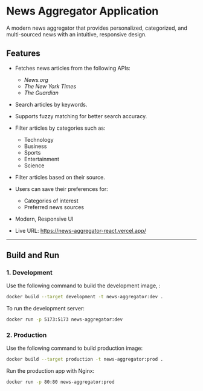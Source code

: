 # News Aggregator Application  

A modern news aggregator that provides personalized, categorized, and multi-sourced news with an intuitive, responsive design.

## Features  

- Fetches news articles from the following APIs:  
  - *News.org*
  - *The New York Times*
  - *The Guardian*
- Search articles by keywords.  
- Supports fuzzy matching for better search accuracy.  

- Filter articles by categories such as:  
  - Technology  
  - Business  
  - Sports  
  - Entertainment  
  - Science  
- Filter articles based on their source.  

- Users can save their preferences for:  
  - Categories of interest  
  - Preferred news sources  

- Modern, Responsive UI  

- Live URL: https://news-aggregator-react.vercel.app/

---

## Build and Run

### 1. **Development**

Use the following command to build the development image, :

```bash
docker build --target development -t news-aggregator:dev .
```

To run the development server:

```bash
docker run -p 5173:5173 news-aggregator:dev
```

### 2. **Production**

Use the following command to build production image:

```bash
docker build --target production -t news-aggregator:prod .
```

Run the production app with Nginx:

```bash
docker run -p 80:80 news-aggregator:prod
```
